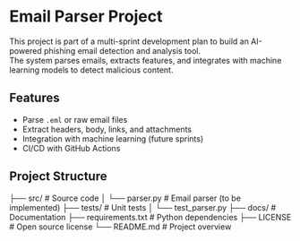 # Email Parser Project

This project is part of a multi-sprint development plan to build an AI-powered phishing email detection and analysis tool.  
The system parses emails, extracts features, and integrates with machine learning models to detect malicious content.

## Features

- Parse `.eml` or raw email files
- Extract headers, body, links, and attachments
- Integration with machine learning (future sprints)
- CI/CD with GitHub Actions

## Project Structure

├── src/ # Source code
│ └── parser.py # Email parser (to be implemented)
├── tests/ # Unit tests
│ └── test_parser.py
├── docs/ # Documentation
├── requirements.txt # Python dependencies
├── LICENSE # Open source license
└── README.md # Project overview
